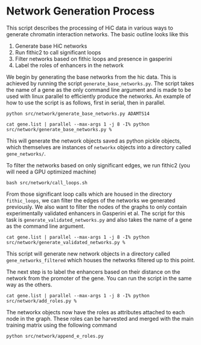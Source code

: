 # Network Generation Process

This script describes the processing of HiC data in various ways to generate chromatin interaction networks. The basic outline looks like this

1. Generate base HiC networks
2. Run fithic2 to call significant loops
3. Filter networks based on fithic loops and presence in gasperini
4. Label the roles of enhancers in the network

We begin by generating the base networks from the hic data. This is achieved by running the script `generate_base_networks.py`. The script takes the name of a gene as the only command line argument and is made to be used with linux parallel to efficiently produce the networks. An example of how to use the script is as follows, first in serial, then in parallel. 

`python src/network/generate_base_networks.py ADAMTS14`

`cat gene.list | parallel --max-args 1 -j 8 -I% python src/network/generate_base_networks.py %`

This will generate the network objects saved as python pickle objects, which themselves are instances of `networkx` objects into a directory called `gene_networks/`.

To filter the networks based on only significant edges, we run fithic2 (you will need a GPU optimized machine)

`bash src/network/call_loops.sh`

From those significant loop calls which are housed in the directory `fithic_loops`, we can filter the edges of the networks we generated previously. We also want to filter the nodes of the graphs to only contain experimentally validated enhancers in Gasperini et al. The script for this task is `generate_validated_networks.py` and also takes the name of a gene as the command line argument.

`cat gene.list | parallel --max-args 1 -j 8 -I% python src/network/generate_validated_networks.py %`

This script will generate new network objects in a directory called `gene_networks_filtered` which houses the networks filtered up to this point. 

The next step is to label the enhancers based on their distance on the network from the promoter of the gene. You can run the script in the same way as the others.

`cat gene.list | parallel --max-args 1 -j 8 -I% python src/network/add_roles.py %`

The networkx objects now have the roles as attributes attached to each node in the graph. These roles can be harvested and merged with the main training matrix using the following command

`python src/network/append_e_roles.py`
